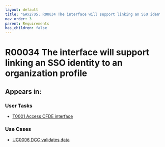 ```yaml
---
layout: default
title: "&#x2705; R00034 The interface will support linking an SSO identity to an organization profile"
nav_order: 3
parent: Requirements
has_children: false
---
```


# R00034 The interface will support linking an SSO identity to an organization profile

## Appears in:


### User Tasks

-   [T0001 Access CFDE interface](../user-tasks/t0001-access-cfde-interface.md)

### Use Cases

-   [UC0006 DCC validates data](../use-cases/uc0006-dcc-validates-data.md)
